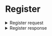 # Register

<details>
    <summary>Register request</summary>
    
```json
    {
        "name" : "example",
        "email": "example@gmail.com",
        "password": "example",
        "confirm_password": "example" 
    }
```
    

</details>

<details>
    <summary>Register response</summary>
    
```json
        "status": "success",
        "message": "Register success",
        "data": null
```
    

</details>